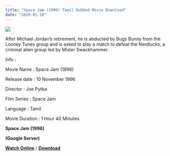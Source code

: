 ```yaml
---
title: "Space Jam (1996) Tamil Dubbed Movie Download"
date: "2020-01-18"
---
```


[![](https://1.bp.blogspot.com/-eamArJ2uq9s/XiLlWu1fZjI/AAAAAAAAAQQ/D8Hyyz3JjKE0rCS5XIT0aCsKMoXsgE0jACLcBGAsYHQ/s320/event-poster-8990674.jpg)](https://1.bp.blogspot.com/-eamArJ2uq9s/XiLlWu1fZjI/AAAAAAAAAQQ/D8Hyyz3JjKE0rCS5XIT0aCsKMoXsgE0jACLcBGAsYHQ/s1600/event-poster-8990674.jpg)

After Michael Jordan’s retirement, he is abducted by Bugs Bunny from the Looney Tunes group and is asked to play a match to defeat the Nerdlucks, a criminal alien group led by Mister Swackhammer.

  

  

Info :

  

Movie Name : Space Jam (1996)

Release date : 10 November 1996

Director : Joe Pytka

Flim Series : Space Jam

Language : Tamil

Movie Duration : 1 Hour 40 Minutes

 **Space Jam (1996)**

 **(Google Server)**

  

**[Watch Online](https://gplinks.in/7DbrzB)** / **[Download](https://gplinks.in/7DbrzB)**
